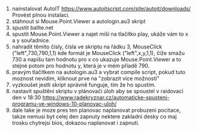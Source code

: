 1. nainstalovat AutoIT  https://www.autoitscript.com/site/autoit/downloads/
  Provést plnou instalaci.
2. stáhnout si Mouse.Point.Viewer a autologin.au3 skript
3. spustit ballte.net
4. spustit Mouse.Point.Viewer a najet miší na tlačítko play, ukáže vám to x a y souřadnice.
5. nahradit těmito čísly, čísla ve skriptu na řádku 3, MouseClick ("left",730,790,1,1)  kde formát je
   MouseClick ("left",x,y,1,1), čiže smažu 730 a napíšu tam hodnotu pro x co ukazuje Mouse.Point.Viewer a to stejné potom pro hodnotu y, která je v mém příadě 790.
6. pravým tlačítkem na autologin.au3 a vybrat compile script, pokud tuto moznost nevidím, kliknout prve na "zobrazit více možností"
7. vyzkoušet jestli skript správně funguje, tím že ho spustím.
8. nastavit spuštění skriptu v plánovači úloh aby se spoustel v raidovací den v 18:30
   https://www.radekryznar.cz/automaticke-spusteni-programu-ve-windows-10-planovac-uloh/
9. dale take je moze pres ten planovac naplanovat probuzeni pocitace, takze nemusi byt celej den zapnuty
   nektere zakladni desky co maj trosku chytrejsi bios, dokazou naplanovat i zapnuti.
